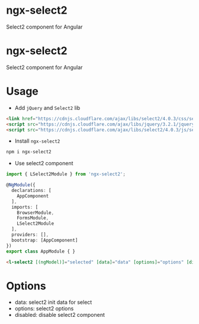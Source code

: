 # ngx-select2
Select2 component for Angular

# ngx-select2
Select2 component for Angular

# Usage

- Add `jQuery` and `Select2` lib

```html
<link href="https://cdnjs.cloudflare.com/ajax/libs/select2/4.0.3/css/select2.min.css" rel="stylesheet" />
<script src="https://cdnjs.cloudflare.com/ajax/libs/jquery/3.2.1/jquery.min.js"></script>
<script src="https://cdnjs.cloudflare.com/ajax/libs/select2/4.0.3/js/select2.min.js"></script>
```

- Install `ngx-select2`

```bash
npm i ngx-select2
```

- Use select2 component

```ts
import { LSelect2Module } from 'ngx-select2';

@NgModule({
  declarations: [
    AppComponent
  ],
  imports: [
    BrowserModule,
    FormsModule,
    LSelect2Module
  ],
  providers: [],
  bootstrap: [AppComponent]
})
export class AppModule { }
```
```html
<l-select2 [(ngModel)]="selected" [data]="data" [options]="options" [disabled]="false"></l-select2>
```

# Options

- data: select2 init data for select
- options: select2 options
- disabled: disable select2 component
